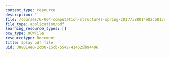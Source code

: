 ```yaml
---
content_type: resource
description: ''
file: /courses/6-004-computation-structures-spring-2017/388014e02cb015cb5542414525b94496_781P9Ixmi0g.pdf
file_type: application/pdf
learning_resource_types: []
ocw_type: OCWFile
resourcetype: Document
title: 3play pdf file
uid: 388014e0-2cb0-15cb-5542-414525b94496
---
```

